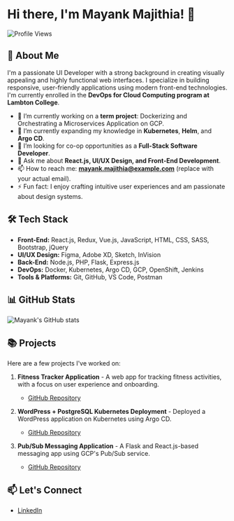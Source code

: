 # Hi there, I'm Mayank Majithia! 👋

![Profile Views](https://komarev.com/ghpvc/?username=mayankmajithia&style=flat-square)

## 🚀 About Me

I'm a passionate UI Developer with a strong background in creating visually appealing and highly functional web interfaces. I specialize in building responsive, user-friendly applications using modern front-end technologies. I'm currently enrolled in the **DevOps for Cloud Computing program at Lambton College**.

- 🔭 I’m currently working on a **term project**: Dockerizing and Orchestrating a Microservices Application on GCP.
- 🌱 I’m currently expanding my knowledge in **Kubernetes**, **Helm**, and **Argo CD**.
- 👯 I’m looking for co-op opportunities as a **Full-Stack Software Developer**.
- 💬 Ask me about **React.js, UI/UX Design, and Front-End Development**.
- 📫 How to reach me: **mayank.majithia@example.com** (replace with your actual email).
- ⚡ Fun fact: I enjoy crafting intuitive user experiences and am passionate about design systems.

## 🛠️ Tech Stack

- **Front-End:** React.js, Redux, Vue.js, JavaScript, HTML, CSS, SASS, Bootstrap, jQuery
- **UI/UX Design:** Figma, Adobe XD, Sketch, InVision
- **Back-End:** Node.js, PHP, Flask, Express.js
- **DevOps:** Docker, Kubernetes, Argo CD, GCP, OpenShift, Jenkins
- **Tools & Platforms:** Git, GitHub, VS Code, Postman

## 📊 GitHub Stats

![Mayank's GitHub stats](https://github-readme-stats.vercel.app/api?username=mayankmajithia&show_icons=true&theme=radical)

## 📚 Projects

Here are a few projects I've worked on:

1. **Fitness Tracker Application** - A web app for tracking fitness activities, with a focus on user experience and onboarding.
   - [GitHub Repository](https://github.com/mayankmajithia/fitness-tracker)
   
2. **WordPress + PostgreSQL Kubernetes Deployment** - Deployed a WordPress application on Kubernetes using Argo CD.
   - [GitHub Repository](https://github.com/mayankmajithia/wordpress-k8s-deployment)
   
3. **Pub/Sub Messaging Application** - A Flask and React.js-based messaging app using GCP's Pub/Sub service.
   - [GitHub Repository](https://github.com/mayankmajithia/pubsub-app)

## 📫 Let's Connect

- [LinkedIn](https://www.linkedin.com/in/mayank-majithia/)
